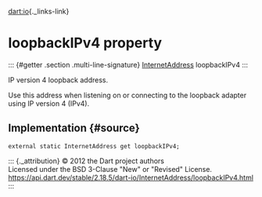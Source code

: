 [dart:io](../../dart-io/dart-io-library){._links-link}

loopbackIPv4 property
=====================

::: {#getter .section .multi-line-signature}
[InternetAddress](../internetaddress-class) loopbackIPv4
:::

IP version 4 loopback address.

Use this address when listening on or connecting to the loopback adapter
using IP version 4 (IPv4).

Implementation {#source}
--------------

``` {.language-dart data-language="dart"}
external static InternetAddress get loopbackIPv4;
```

::: {._attribution}
© 2012 the Dart project authors\
Licensed under the BSD 3-Clause \"New\" or \"Revised\" License.\
<https://api.dart.dev/stable/2.18.5/dart-io/InternetAddress/loopbackIPv4.html>
:::

